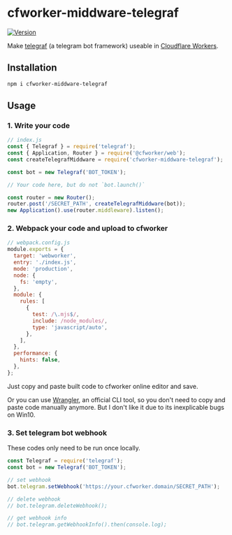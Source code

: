 # cfworker-middware-telegraf

[![Version](https://img.shields.io/npm/v/cfworker-middware-telegraf.svg?style=flat-square)](https://www.npmjs.com/package/cfworker-middware-telegraf)

Make [telegraf](https://github.com/telegraf/telegraf) (a telegram bot framework) useable in [Cloudflare Workers](https://workers.cloudflare.com/).

## Installation

```bash
npm i cfworker-middware-telegraf
```

## Usage

### 1. Write your code

```js
// index.js
const { Telegraf } = require('telegraf');
const { Application, Router } = require('@cfworker/web');
const createTelegrafMiddware = require('cfworker-middware-telegraf');

const bot = new Telegraf('BOT_TOKEN');

// Your code here, but do not `bot.launch()`

const router = new Router();
router.post('/SECRET_PATH', createTelegrafMiddware(bot));
new Application().use(router.middleware).listen();
```

### 2. Webpack your code and upload to cfworker

```js
// webpack.config.js
module.exports = {
  target: 'webworker',
  entry: './index.js',
  mode: 'production',
  node: {
    fs: 'empty',
  },
  module: {
    rules: [
      {
        test: /\.mjs$/,
        include: /node_modules/,
        type: 'javascript/auto',
      },
    ],
  },
  performance: {
    hints: false,
  },
};
```

Just copy and paste built code to cfworker online editor and save.

Or you can use [Wrangler](https://developers.cloudflare.com/workers/tooling/wrangler), an official CLI tool, so you don't need to copy and paste code manually anymore. But I don't like it due to its inexplicable bugs on Win10.

### 3. Set telegram bot webhook

These codes only need to be run once locally.

```js
const Telegraf = require('telegraf');
const bot = new Telegraf('BOT_TOKEN');

// set webhook
bot.telegram.setWebhook('https://your.cfworker.domain/SECRET_PATH');

// delete webhook
// bot.telegram.deleteWebhook();

// get webhook info
// bot.telegram.getWebhookInfo().then(console.log);
```
